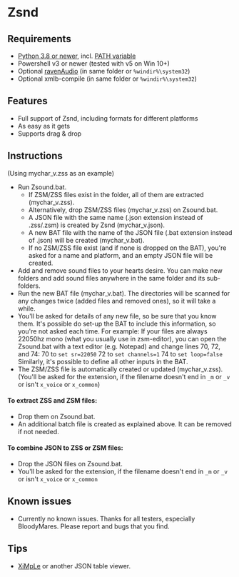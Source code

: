 # Zsnd

## Requirements
- [Python 3.8 or newer](https://www.python.org/downloads/), incl. [PATH variable](https://cloudacademy.com/wp-content/uploads/2020/01/Python-Windows-installer.png)
- Powershell v3 or newer (tested with v5 on Win 10+)
- Optional [ravenAudio](https://discord.com/channels/449510825385000960/459862699870781451/934369862841688154) (in same folder or `%windir%\system32`)
- Optional xmlb-compile (in same folder or `%windir%\system32`)

## Features
- Full support of Zsnd, including formats for different platforms
- As easy as it gets
- Supports drag & drop

## Instructions
(Using mychar_v.zss as an example)
- Run Zsound.bat.
  - If ZSM/ZSS files exist in the folder, all of them are extracted (mychar_v.zss).
  - Alternatively, drop ZSM/ZSS files (mychar_v.zss) on Zsound.bat.
  - A JSON file with the same name (.json extension instead of .zss/.zsm) is created by Zsnd (mychar_v.json).
  - A new BAT file with the name of the JSON file (.bat extension instead of .json) will be created (mychar_v.bat).
  - If no ZSM/ZSS file exist (and if none is dropped on the BAT), you're asked for a name and platform,
    and an empty JSON file will be created.
- Add and remove sound files to your hearts desire.
  You can make new folders and add sound files anywhere in the same folder and its sub-folders.
- Run the new BAT file (mychar_v.bat).
  The directories will be scanned for any changes twice (added files and removed ones), so it will take a while.
- You'll be asked for details of any new file, so be sure that you know them.
  It's possible do set-up the BAT to include this information, so you're not asked each time.
  For example: If your files are always 22050hz mono (what you usually use in zsm-editor),
  you can open the Zsound.bat with a text editor (e.g. Notepad) and change lines 70, 72, and 74:
  70 to `set sr=22050`
  72 to `set channels=1`
  74 to `set loop=false`
  Similarly, it's possible to define all other inputs in the BAT.
- The ZSM/ZSS file is automatically created or updated (mychar_v.zss).
  (You'll be asked for the extension, if the filename doesn't end in `_m` or `_v` or isn't `x_voice` or `x_common`)

#### To extract ZSS and ZSM files:
- Drop them on Zsound.bat.
- An additional batch file is created as explained above. It can be removed if not needed.

#### To combine JSON to ZSS or ZSM files:
- Drop the JSON files on Zsound.bat.
- You'll be asked for the extension, if the filename doesn't end in `_m` or `_v` or isn't `x_voice` or `x_common`

## Known issues
- Currently no known issues. Thanks for all testers, especially BloodyMares. Please report and bugs that you find.

## Tips
- [XiMpLe](http://www.ximple.cz/download.php) or another JSON table viewer.
